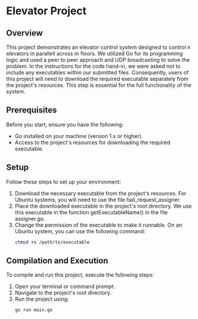 # Elevator Project

## Overview

This project demonstrates an elevator control system designed to control n elevators in parallell across m floors. We utilized Go for its  programming logic and used a peer to peer approach and UDP broadcasting to solve the problem. In the instructions for the code hand-in, we were asked not to include any executables within our submitted files. Consequently, users of this project will need to download the required executable separately from the project's resources. This step is essential for the full functionality of the system.

## Prerequisites

Before you start, ensure you have the following:
- Go installed on your machine (version 1.x or higher).
- Access to the project's resources for downloading the required executable.

## Setup

Follow these steps to set up your environment:

1. Download the necessary executable from the project's resources. For Ubuntu systems, you will need to use the file hall_request_assigner.
2. Place the downloaded executable in the project's root directory. We use this executable in the function getExecutableName() in the file assigner.go.
3. Change the permission of the executable to make it runnable. On an Ubuntu system, you can use the following command:
   ```bash
   chmod +x /path/to/executable

## Compilation and Execution

To compile and run this project, execute the following steps:

1. Open your terminal or command prompt.
2. Navigate to the project's root directory.
3. Run the project using:
   ```bash
   go run main.go


